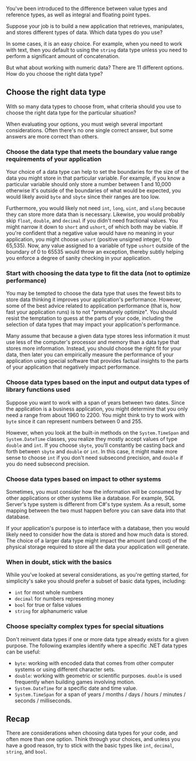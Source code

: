 



You've been introduced to the difference between value types and reference types, as well as integral and floating point types.

Suppose your job is to build a new application that retrieves, manipulates, and stores different types of data. Which data types do you use?

In some cases, it is an easy choice. For example, when you need to work with text, then you default to using the `string` data type unless you need to perform a significant amount of concatenation.

But what about working with numeric data? There are 11 different options. How do you choose the right data type?

## Choose the right data type

With so many data types to choose from, what criteria should you use to choose the right data type for the particular situation?

When evaluating your options, you must weigh several important considerations. Often there's no one single correct answer, but some answers are more correct than others.

### Choose the data type that meets the boundary value range requirements of your application

Your choice of a data type can help to set the boundaries for the size of the data you might store in that particular variable. For example, if you know a particular variable should only store a number between 1 and 10,000 otherwise it's outside of the boundaries of what would be expected, you would likely avoid `byte` and `sbyte` since their ranges are too low.

Furthermore, you would likely not need `int`, `long`, `uint`, and `ulong` because they can store more data than is necessary. Likewise, you would probably skip `float`, `double`, and `decimal` if you didn't need fractional values. You might narrow it down to `short` and `ushort`, of which both may be viable. If you're confident that a negative value would have no meaning in your application, you might choose `ushort` (positive unsigned integer, 0 to 65,535). Now, any value assigned to a variable of type `ushort` outside of the boundary of 0 to 65535 would throw an exception, thereby subtly helping you enforce a degree of sanity checking in your application.

### Start with choosing the data type to fit the data (not to optimize performance)

You may be tempted to choose the data type that uses the fewest bits to store data thinking it improves your application's performance. However, some of the best advice related to application performance (that is, how fast your application runs) is to not "prematurely optimize". You should resist the temptation to guess at the parts of your code, including the selection of data types that may impact your application's performance.

Many assume that because a given data type stores less information it must use less of the computer's processor and memory than a data type that stores more information. Instead, you should choose the right fit for your data, then later you can empirically measure the performance of your application using special software that provides factual insights to the parts of your application that negatively impact performance.

### Choose data types based on the input and output data types of library functions used

Suppose you want to work with a span of years between two dates. Since the application is a business application, you might determine that you only need a range from about 1960 to 2200. You might think to try to work with `byte` since it can represent numbers between 0 and 255.

However, when you look at the built-in methods on the `System.TimeSpan` and `System.DateTime` classes, you realize they mostly accept values of type `double` and `int`. If you choose `sbyte`, you'll constantly be casting back and forth between `sbyte` and `double` or `int`. In this case, it might make more sense to choose `int` if you don't need subsecond precision, and `double` if you do need subsecond precision.

### Choose data types based on impact to other systems

Sometimes, you must consider how the information will be consumed by other applications or other systems like a database. For example, SQL Server's type system is different from C#'s type system. As a result, some mapping between the two must happen before you can save data into that database.

If your application's purpose is to interface with a database, then you would likely need to consider how the data is stored and how much data is stored. The choice of a larger data type might impact the amount (and cost) of the physical storage required to store all the data your application will generate.

### When in doubt, stick with the basics

While you've looked at several considerations, as you're getting started, for simplicity's sake you should prefer a subset of basic data types, including:

- `int` for most whole numbers
- `decimal` for numbers representing money
- `bool` for true or false values
- `string` for alphanumeric value

### Choose specialty complex types for special situations

Don't reinvent data types if one or more data type already exists for a given purpose. The following examples identify where a specific .NET data types can be useful:

- `byte`: working with encoded data that comes from other computer systems or using different character sets.
- `double`: working with geometric or scientific purposes. `double` is used frequently when building games involving motion.
- `System.DateTime` for a specific date and time value.
- `System.TimeSpan` for a span of years / months / days / hours / minutes / seconds / milliseconds.

## Recap

There are considerations when choosing data types for your code, and often more than one option. Think through your choices, and unless you have a good reason, try to stick with the basic types like `int`, `decimal`, `string`, and `bool`.
